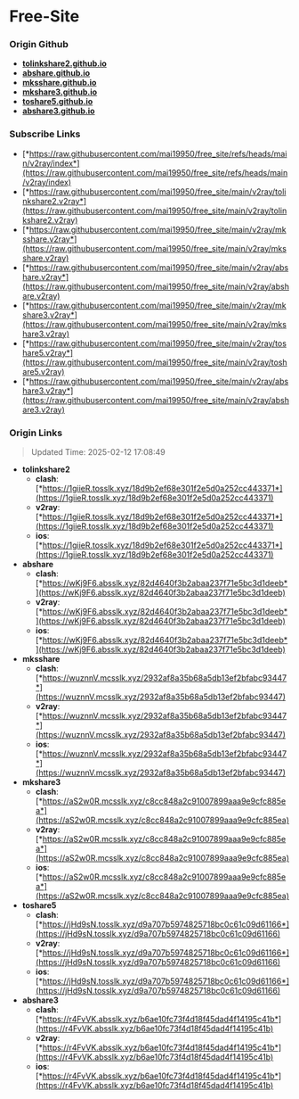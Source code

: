 # Free-Site

### Origin Github

- [**tolinkshare2.github.io**](https://github.com/tolinkshare2/tolinkshare2.github.io)
- [**abshare.github.io**](https://github.com/abshare/abshare.github.io)
- [**mksshare.github.io**](https://github.com/mksshare/mksshare.github.io)
- [**mkshare3.github.io**](https://github.com/mkshare3/mkshare3.github.io)
- [**toshare5.github.io**](https://github.com/toshare5/toshare5.github.io)
- [**abshare3.github.io**](https://github.com/abshare3/abshare3.github.io)

### Subscribe Links

- [*https://raw.githubusercontent.com/mai19950/free_site/refs/heads/main/v2ray/index*](https://raw.githubusercontent.com/mai19950/free_site/refs/heads/main/v2ray/index)
- [*https://raw.githubusercontent.com/mai19950/free_site/main/v2ray/tolinkshare2.v2ray*](https://raw.githubusercontent.com/mai19950/free_site/main/v2ray/tolinkshare2.v2ray)
- [*https://raw.githubusercontent.com/mai19950/free_site/main/v2ray/mksshare.v2ray*](https://raw.githubusercontent.com/mai19950/free_site/main/v2ray/mksshare.v2ray)
- [*https://raw.githubusercontent.com/mai19950/free_site/main/v2ray/abshare.v2ray*](https://raw.githubusercontent.com/mai19950/free_site/main/v2ray/abshare.v2ray)
- [*https://raw.githubusercontent.com/mai19950/free_site/main/v2ray/mkshare3.v2ray*](https://raw.githubusercontent.com/mai19950/free_site/main/v2ray/mkshare3.v2ray)
- [*https://raw.githubusercontent.com/mai19950/free_site/main/v2ray/toshare5.v2ray*](https://raw.githubusercontent.com/mai19950/free_site/main/v2ray/toshare5.v2ray)
- [*https://raw.githubusercontent.com/mai19950/free_site/main/v2ray/abshare3.v2ray*](https://raw.githubusercontent.com/mai19950/free_site/main/v2ray/abshare3.v2ray)

### Origin Links

> Updated Time: 2025-02-12 17:08:49

- **tolinkshare2**
  - **clash**: [*https://1giieR.tosslk.xyz/18d9b2ef68e301f2e5d0a252cc443371*](https://1giieR.tosslk.xyz/18d9b2ef68e301f2e5d0a252cc443371)
  - **v2ray**: [*https://1giieR.tosslk.xyz/18d9b2ef68e301f2e5d0a252cc443371*](https://1giieR.tosslk.xyz/18d9b2ef68e301f2e5d0a252cc443371)
  - **ios**: [*https://1giieR.tosslk.xyz/18d9b2ef68e301f2e5d0a252cc443371*](https://1giieR.tosslk.xyz/18d9b2ef68e301f2e5d0a252cc443371)
- **abshare**
  - **clash**: [*https://wKj9F6.absslk.xyz/82d4640f3b2abaa237f71e5bc3d1deeb*](https://wKj9F6.absslk.xyz/82d4640f3b2abaa237f71e5bc3d1deeb)
  - **v2ray**: [*https://wKj9F6.absslk.xyz/82d4640f3b2abaa237f71e5bc3d1deeb*](https://wKj9F6.absslk.xyz/82d4640f3b2abaa237f71e5bc3d1deeb)
  - **ios**: [*https://wKj9F6.absslk.xyz/82d4640f3b2abaa237f71e5bc3d1deeb*](https://wKj9F6.absslk.xyz/82d4640f3b2abaa237f71e5bc3d1deeb)
- **mksshare**
  - **clash**: [*https://wuznnV.mcsslk.xyz/2932af8a35b68a5db13ef2bfabc93447*](https://wuznnV.mcsslk.xyz/2932af8a35b68a5db13ef2bfabc93447)
  - **v2ray**: [*https://wuznnV.mcsslk.xyz/2932af8a35b68a5db13ef2bfabc93447*](https://wuznnV.mcsslk.xyz/2932af8a35b68a5db13ef2bfabc93447)
  - **ios**: [*https://wuznnV.mcsslk.xyz/2932af8a35b68a5db13ef2bfabc93447*](https://wuznnV.mcsslk.xyz/2932af8a35b68a5db13ef2bfabc93447)
- **mkshare3**
  - **clash**: [*https://aS2w0R.mcsslk.xyz/c8cc848a2c91007899aaa9e9cfc885ea*](https://aS2w0R.mcsslk.xyz/c8cc848a2c91007899aaa9e9cfc885ea)
  - **v2ray**: [*https://aS2w0R.mcsslk.xyz/c8cc848a2c91007899aaa9e9cfc885ea*](https://aS2w0R.mcsslk.xyz/c8cc848a2c91007899aaa9e9cfc885ea)
  - **ios**: [*https://aS2w0R.mcsslk.xyz/c8cc848a2c91007899aaa9e9cfc885ea*](https://aS2w0R.mcsslk.xyz/c8cc848a2c91007899aaa9e9cfc885ea)
- **toshare5**
  - **clash**: [*https://jHd9sN.tosslk.xyz/d9a707b5974825718bc0c61c09d61166*](https://jHd9sN.tosslk.xyz/d9a707b5974825718bc0c61c09d61166)
  - **v2ray**: [*https://jHd9sN.tosslk.xyz/d9a707b5974825718bc0c61c09d61166*](https://jHd9sN.tosslk.xyz/d9a707b5974825718bc0c61c09d61166)
  - **ios**: [*https://jHd9sN.tosslk.xyz/d9a707b5974825718bc0c61c09d61166*](https://jHd9sN.tosslk.xyz/d9a707b5974825718bc0c61c09d61166)
- **abshare3**
  - **clash**: [*https://r4FvVK.absslk.xyz/b6ae10fc73f4d18f45dad4f14195c41b*](https://r4FvVK.absslk.xyz/b6ae10fc73f4d18f45dad4f14195c41b)
  - **v2ray**: [*https://r4FvVK.absslk.xyz/b6ae10fc73f4d18f45dad4f14195c41b*](https://r4FvVK.absslk.xyz/b6ae10fc73f4d18f45dad4f14195c41b)
  - **ios**: [*https://r4FvVK.absslk.xyz/b6ae10fc73f4d18f45dad4f14195c41b*](https://r4FvVK.absslk.xyz/b6ae10fc73f4d18f45dad4f14195c41b)
